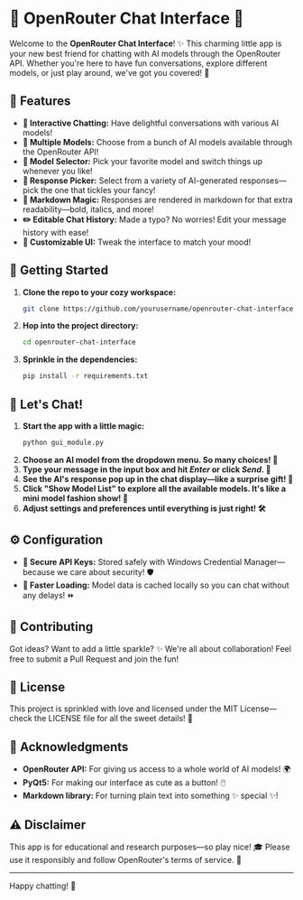 # 🌟 OpenRouter Chat Interface 🌟

Welcome to the **OpenRouter Chat Interface**! ✨ This charming little app is your new best friend for chatting with AI models through the OpenRouter API. Whether you're here to have fun conversations, explore different models, or just play around, we've got you covered! 🐾

## 🎀 Features

- **💬 Interactive Chatting:** Have delightful conversations with various AI models!
- **🤖 Multiple Models:** Choose from a bunch of AI models available through the OpenRouter API!
- **🔄 Model Selector:** Pick your favorite model and switch things up whenever you like!
- **🧁 Response Picker:** Select from a variety of AI-generated responses—pick the one that tickles your fancy!
- **📝 Markdown Magic:** Responses are rendered in markdown for that extra readability—bold, italics, and more!
- **✏️ Editable Chat History:** Made a typo? No worries! Edit your message history with ease!
- **🎨 Customizable UI:** Tweak the interface to match your mood!

## 🚀 Getting Started

1. **Clone the repo to your cozy workspace:**
   ```bash
   git clone https://github.com/yourusername/openrouter-chat-interface.git
   ```
2. **Hop into the project directory:**
   ```bash
   cd openrouter-chat-interface
   ```
3. **Sprinkle in the dependencies:**
   ```bash
   pip install -r requirements.txt
   ```

## 🎉 Let's Chat!

1. **Start the app with a little magic:**
   ```bash
   python gui_module.py
   ```
2. **Choose an AI model from the dropdown menu. So many choices! 🌈**
3. **Type your message in the input box and hit *Enter* or click *Send*. 💌**
4. **See the AI's response pop up in the chat display—like a surprise gift! 🎁**
5. **Click "Show Model List" to explore all the available models. It's like a mini model fashion show! 💃**
6. **Adjust settings and preferences until everything is just right! 🛠️**

## ⚙️ Configuration

- **🔑 Secure API Keys:** Stored safely with Windows Credential Manager—because we care about security! 🛡️
- **🚀 Faster Loading:** Model data is cached locally so you can chat without any delays! ⏩

## 🤝 Contributing

Got ideas? Want to add a little sparkle? ✨ We're all about collaboration! Feel free to submit a Pull Request and join the fun!

## 📄 License

This project is sprinkled with love and licensed under the MIT License—check the LICENSE file for all the sweet details! 🍬

## 🙏 Acknowledgments

- **OpenRouter API:** For giving us access to a whole world of AI models! 🌍
- **PyQt5:** For making our interface as cute as a button! 🖱️
- **Markdown library:** For turning plain text into something ✨ special ✨!

## ⚠️ Disclaimer

This app is for educational and research purposes—so play nice! 🎓 Please use it responsibly and follow OpenRouter's terms of service. 💖

---

Happy chatting! 🥳
